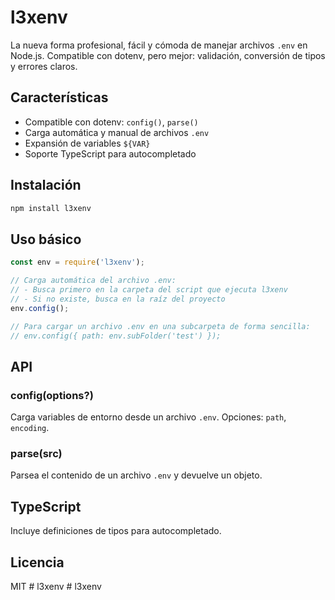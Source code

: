 # l3xenv

La nueva forma profesional, fácil y cómoda de manejar archivos `.env` en Node.js. Compatible con dotenv, pero mejor: validación, conversión de tipos y errores claros.

## Características
- Compatible con dotenv: `config()`, `parse()`
- Carga automática y manual de archivos `.env`
- Expansión de variables `${VAR}`
- Soporte TypeScript para autocompletado

## Instalación
```bash
npm install l3xenv
```

## Uso básico
```js
const env = require('l3xenv');

// Carga automática del archivo .env:
// - Busca primero en la carpeta del script que ejecuta l3xenv
// - Si no existe, busca en la raíz del proyecto
env.config();

// Para cargar un archivo .env en una subcarpeta de forma sencilla:
// env.config({ path: env.subFolder('test') });
```

## API
### config(options?)
Carga variables de entorno desde un archivo `.env`. Opciones: `path`, `encoding`.

### parse(src)
Parsea el contenido de un archivo `.env` y devuelve un objeto.

## TypeScript
Incluye definiciones de tipos para autocompletado.

## Licencia
MIT
#   l 3 x e n v  
 #   l 3 x e n v  
 